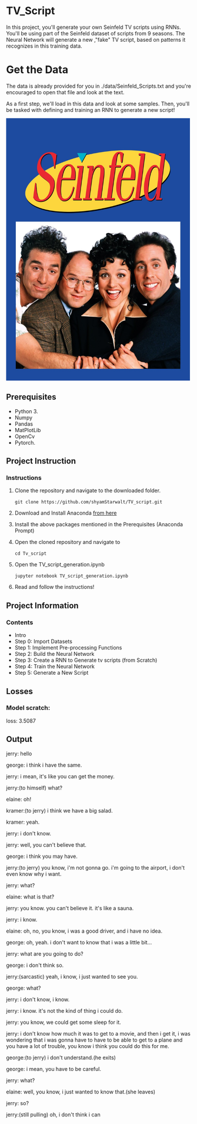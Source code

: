 # TV_Script
In this project, you'll generate your own Seinfeld TV scripts using RNNs. You'll be using part of the Seinfeld dataset of scripts from 9 seasons. The Neural Network will generate a new ,"fake" TV script, based on patterns it recognizes in this training data.

# Get the Data
The data is already provided for you in ./data/Seinfeld_Scripts.txt and you're encouraged to open that file and look at the text.

As a first step, we'll load in this data and look at some samples.
Then, you'll be tasked with defining and training an RNN to generate a new script!

<img src = '/seinfeld.jpg' width=500px>

## Prerequisites

* Python 3.
* Numpy 
* Pandas
* MatPlotLib
* OpenCv
* Pytorch. 

## Project Instruction

### Instructions
1. Clone the repository and navigate to the downloaded folder.
	```	
	git clone https://github.com/shyamStarwalt/TV_script.git
	```
2. Download and Install Anaconda [from here](https://www.anaconda.com/)

3. Install the above packages mentioned in the Prerequisites (Anaconda Prompt)

4. Open the cloned repository and navigate to
	```
	cd Tv_script
	```
5. Open the TV_script_generation.ipynb
	```
	jupyter notebook TV_script_generation.ipynb	
	```
6. Read and follow the instructions!  

## Project Information

### Contents

- Intro
- Step 0: Import Datasets
- Step 1: Implement Pre-processing Functions
- Step 2: Build the Neural Network
- Step 3: Create a RNN to Generate tv scripts (from Scratch)
- Step 4: Train the Neural Network
- Step 5: Generate a New Script

## Losses

### Model scratch:
loss: 3.5087 

## Output

jerry: hello

george: i think i have the same.

jerry: i mean, it's like you can get the money.

jerry:(to himself) what?

elaine: oh!

kramer:(to jerry) i think we have a big salad.

kramer: yeah.

jerry: i don't know.

jerry: well, you can't believe that.

george: i think you may have.

jerry:(to jerry) you know, i'm not gonna go. i'm going to the airport, i don't even know why i want.

jerry: what?

elaine: what is that?

jerry: you know. you can't believe it. it's like a sauna.

jerry: i know.

elaine: oh, no, you know, i was a good driver, and i have no idea.

george: oh, yeah. i don't want to know that i was a little bit...

jerry: what are you going to do?

george: i don't think so.

jerry:(sarcastic) yeah, i know, i just wanted to see you.

george: what?

jerry: i don't know, i know.

jerry: i know. it's not the kind of thing i could do.

jerry: you know, we could get some sleep for it.

jerry: i don't know how much it was to get to a movie, and then i get it, i was wondering that i was gonna have to have to be able to get to a plane and you have a lot of trouble, you know i think you could do this for me.

george:(to jerry) i don't understand.(he exits)

george: i mean, you have to be careful.

jerry: what?

elaine: well, you know, i just wanted to know that.(she leaves)

jerry: so?

jerry:(still pulling) oh, i don't think i can


